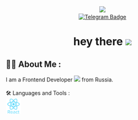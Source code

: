 <div id="header" align="center">
  <img src="https://media.giphy.com/media/A5PYmtufdQIjD37IC0/giphy.gif" width="200"/>
  <div id="badges">
    <a href="https://t.me/ivanamln">
      <img src="https://img.shields.io/badge/Telegram-blue?style=for-the-badge&logo=telegram&logoColor=white" alt="Telegram Badge"/>
    </a> 
  </div>
  <h1>
    hey there
    <img src="https://media.giphy.com/media/hvRJCLFzcasrR4ia7z/giphy.gif" width="30px"/>
  </h1>
</div>
<h2>👨‍💻 About Me :</h2>
<div>I am a Frontend Developer <img src="https://media.giphy.com/media/WUlplcMpOCEmTGBtBW/giphy.gif" width="30"> from Russia.</div>
<br>
🛠️ Languages and Tools :
<div>
  <img src="https://github.com/devicons/devicon/blob/master/icons/react/react-original-wordmark.svg" title="Java" alt="Java" width="40" height="40"/>&nbsp;
</div>

